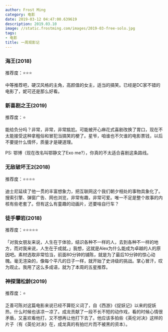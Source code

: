 ```yaml
---
author: Frost Ming
category: 电影
date: 2019-03-12 04:47:00.639619
description: 2019.03.10
image: //static.frostming.com/images/2019-03-free-solo.jpg
tags:
- 电影
title: 一周观影记
---
```


### 海王(2018)

推荐度：⭐⭐⭐

中等推荐吧，硬汉风格的主角，高颜值的女主，适当的搞笑。已经是DC家不错的电影了，妮可还是那么好看。

### 新喜剧之王(2019)

推荐度：⭐

能给负分吗？非常，非常，非常尴尬。可能被开心麻花式喜剧改换了胃口，现在不太能接受这种拿粗俗和冒犯当搞笑的梗了。星爷，咱谁也不欠谁的电影票钱，以后不要提什么情怀，质量才是硬道理。

PS: 鄂博（现在改名叫鄂静文了Exo me?），你真的不太适合喜剧这条路线。

### 无敌破坏王2(2018)

推荐度：⭐⭐⭐⭐

迪士尼延续了他一贯的丰富想象力，把互联网这个我们朝夕相处的事物具象化了。搜索引擎、弹窗广告、网也浏览，非常有趣，非常可爱。唯一不足是整个故事的内核有些老套了。但有这么有童趣的动画片，还要啥自行车？

### 徒手攀岩(2018)

推荐度：⭐⭐⭐⭐⭐

「对我女朋友来说，人生在于体验，结识各种不一样的人，去到各种不一样的地方，而对我来说，人生在于成就。」我想，这就是Alex为什么能成为卓越的人的原因吧。素材选取非常恰当，前面80分钟的铺陈，就是为了最后10分钟的惊心动魄。毫无渲染的，像每个平凡的日子一样，就开始了史诗级的挑战。掌心冒汗，叹为观止。我用了这么多成语，就为了本周的五星推荐。

### 神探蒲松龄(2019)

推荐度：⭐

乏善可陈对这篇电影来说已经不算贬义词了，自《西游》《捉妖记》以来的捉妖热，什么时候也该凉一凉了。成龙贡献了一段不长不短的动作戏，看的时候心情很矛盾，又喜欢看他打，又不想再让他打下去了。他应该多拍些《英伦对决》这样的片子（有《英伦对决》在，成龙真的有拍烂片而不被黑的资本）。

